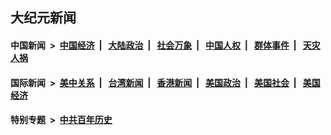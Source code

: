 ## 大纪元新闻

#### 中国新闻 &nbsp;>&nbsp; [中国经济](indexes/ncid283/README.md?09041245) &nbsp;| &nbsp; [大陆政治](indexes/ncid277/README.md?09041245) &nbsp;| &nbsp; [社会万象](indexes/ncid282/README.md?09041245) &nbsp;| &nbsp; [中国人权](indexes/ncid278/README.md?09041245) &nbsp;| &nbsp; [群体事件](indexes/ncid279/README.md?09041245) &nbsp;| &nbsp; [天灾人祸](indexes/ncid280/README.md?09041245)

#### 国际新闻 &nbsp;>&nbsp; [美中关系](indexes/nf1412576/README.md?09041245) &nbsp;| &nbsp; [台湾新闻](indexes/ncid1349361/README.md?09041245) &nbsp;| &nbsp; [香港新闻](indexes/ncid1349362/README.md?09041245) &nbsp;| &nbsp; [美国政治](indexes/ncid1078159/README.md?09041245) &nbsp;| &nbsp; [美国社会](indexes/ncid1078160/README.md?09041245) &nbsp;| &nbsp; [美国经济](indexes/ncid1078158/README.md?09041245)

#### 特别专题 &nbsp;>&nbsp; [中共百年历史](https://github.com/epoch-news/epoch-special/blob/master/README.md?09041245)  
